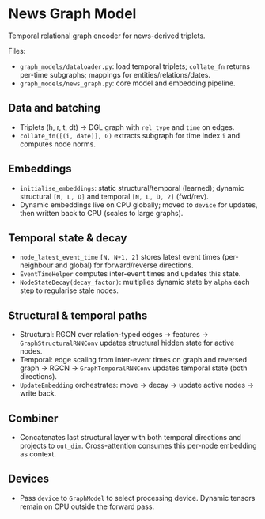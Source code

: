 # News Graph Model

Temporal relational graph encoder for news-derived triplets.

Files:
- `graph_models/dataloader.py`: load temporal triplets; `collate_fn` returns per-time subgraphs; mappings for entities/relations/dates.
- `graph_models/news_graph.py`: core model and embedding pipeline.

## Data and batching
- Triplets (h, r, t, dt) → DGL graph with `rel_type` and `time` on edges.
- `collate_fn([(i, date)], G)` extracts subgraph for time index `i` and computes node norms.

## Embeddings
- `initialise_embeddings`: static structural/temporal (learned); dynamic structural `[N, L, D]` and temporal `[N, L, D, 2]` (fwd/rev).
- Dynamic embeddings live on CPU globally; moved to `device` for updates, then written back to CPU (scales to large graphs).

## Temporal state & decay
- `node_latest_event_time` `[N, N+1, 2]` stores latest event times (per-neighbour and global) for forward/reverse directions.
- `EventTimeHelper` computes inter-event times and updates this state.
- `NodeStateDecay(decay_factor)`: multiplies dynamic state by `alpha` each step to regularise stale nodes.

## Structural & temporal paths
- Structural: RGCN over relation-typed edges → features → `GraphStructuralRNNConv` updates structural hidden state for active nodes.
- Temporal: edge scaling from inter-event times on graph and reversed graph → RGCN → `GraphTemporalRNNConv` updates temporal state (both directions).
- `UpdateEmbedding` orchestrates: move → decay → update active nodes → write back.

## Combiner
- Concatenates last structural layer with both temporal directions and projects to `out_dim`. Cross-attention consumes this per-node embedding as context.

## Devices
- Pass `device` to `GraphModel` to select processing device. Dynamic tensors remain on CPU outside the forward pass.
